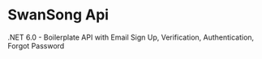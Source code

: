# SwanSong Api

.NET 6.0 - Boilerplate API with Email Sign Up, Verification, Authentication, Forgot Password 

 
